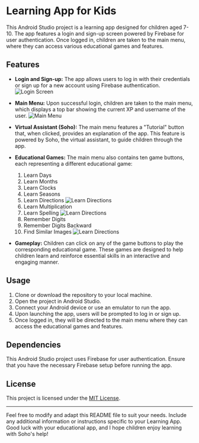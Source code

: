 # Learning App for Kids

This Android Studio project is a learning app designed for children aged 7-10. The app features a login and sign-up screen powered by Firebase for user authentication. Once logged in, children are taken to the main menu, where they can access various educational games and features.

## Features

- **Login and Sign-up:** The app allows users to log in with their credentials or sign up for a new account using Firebase authentication.
  ![Login Screen](https://github.com/AhadAydin/Educational-App-For-Kids/blob/main/Screenshots/ss0.png)
- **Main Menu:** Upon successful login, children are taken to the main menu, which displays a top bar showing the current XP and username of the user.
  ![Main Menu](https://github.com/AhadAydin/Educational-App-For-Kids/blob/main/Screenshots/ss1.png)

- **Virtual Assistant (Soho):** The main menu features a "Tutorial" button that, when clicked, provides an explanation of the app. This feature is powered by Soho, the virtual assistant, to guide children through the app.

- **Educational Games:** The main menu also contains ten game buttons, each representing a different educational game:
  1. Learn Days
  2. Learn Months
  3. Learn Clocks
  4. Learn Seasons
  5. Learn Directions
     ![Learn Directions](https://github.com/AhadAydin/Educational-App-For-Kids/blob/main/Screenshots/ss2.png)
  6. Learn Multiplication
  7. Learn Spelling
      ![Learn Directions](https://github.com/AhadAydin/Educational-App-For-Kids/blob/main/Screenshots/ss3.png)
  8. Remember Digits
  9. Remember Digits Backward
  10. Find Similar Images
      ![Learn Directions](https://github.com/AhadAydin/Educational-App-For-Kids/blob/main/Screenshots/ss4.png)

- **Gameplay:** Children can click on any of the game buttons to play the corresponding educational game. These games are designed to help children learn and reinforce essential skills in an interactive and engaging manner.

## Usage

1. Clone or download the repository to your local machine.
2. Open the project in Android Studio.
3. Connect your Android device or use an emulator to run the app.
4. Upon launching the app, users will be prompted to log in or sign up.
5. Once logged in, they will be directed to the main menu where they can access the educational games and features.

## Dependencies

This Android Studio project uses Firebase for user authentication. Ensure that you have the necessary Firebase setup before running the app.

## License

This project is licensed under the [MIT License](LICENSE).

---

Feel free to modify and adapt this README file to suit your needs. Include any additional information or instructions specific to your Learning App. Good luck with your educational app, and I hope children enjoy learning with Soho's help!
